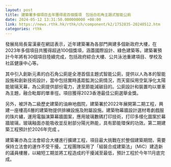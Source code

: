 ```yaml
---
layout: post
title: 建築署多個項目去年獲得逾百個獎項　包括白石角主題式智能公廁
date: 2024-05-12 13:31:50.000000000 +08:00
link: https://news.rthk.hk/rthk/ch/component/k2/1752835-20240512.htm
categories: rthk
---
```


發展局局長甯漢豪在網誌表示，近年建築署為各部門興建多個新政府大樓，在2023年多個項目共獲得超過100個獎項，涵蓋國際設計、綠色建築等。建築署預計今年將有30個項目陸續完成，包括政府綜合大樓、公共泳池重建項目、學校及社區健康中心等。

其中引入創新元素的白石角公廁是全港首個主題式智能公廁，提供以人為本的智能設施和創新技術設計，當中包括實時遙距監測公廁情況，而天窗採用空氣淨化太陽能玻璃天幕，為公廁提供部份電力，達至節能減碳目的。公廁設計和裝置均以單車為主題，融合毗鄰的單車徑。項目獲得2023香港最佳公廁選舉金獎。

另外，被評為二級歷史建築的油麻地戲院，建築署於2022年展開第二期工程，興建一座樓高6層的建築物提供排練設施及附屬設施。建築物幕牆設計選材粵劇戲服的珠片繡，運用電腦演算幕牆圖案，應用玻璃數碼打印技術，打印多樣化圖案於幕牆玻璃，玻璃釉面亦能吸收並反射部分陽光熱能，具有節能環保的功效。第二期建築工程預計於2026年完成 。

建築署亦為立法會綜合大樓進行擴建工程，項目最大挑戰在於整個建築期間，需要保持立法會的運作不受干擾。工程團隊採用了「組裝合成建築法」（MiC）建造新的議員樓層，以縮短工期並將工程造成的干擾減至最低，預計工程於今年11月底完成。
